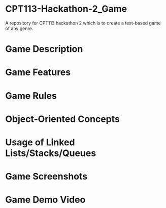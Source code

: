 # CPT113-Hackathon-2_Game
A repository for CPT113 hackathon 2 which is to create a text-based game of any genre.
# Game Description
# Game Features
# Game Rules
# Object-Oriented Concepts
# Usage of Linked Lists/Stacks/Queues
# Game Screenshots
# Game Demo Video
